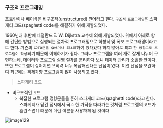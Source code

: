### 구조적 프로그래밍

포트란이나 베이식은 비구조적(unstructured) 언어라고 한다. `구조적 프로그래밍`은 스파게티 코드(spaghetti code)를 해결하기 위해 개발되었다.

1960년대 후반에 네덜란드 E. W. Dijkstra 교수에 의해 개발되었다. 위에서 아래로 향해 간단한 방법으로 실행되는 절차적 프로그래밍으로 하향식 및 폭포 프로그래밍이라고도 한다. 기존의 `GOTO문을 없애거나 최소화`하여 왔다갔다 하지 않아도 되고 `한 방향으로 프로그램이 작성`되기 때문에 이해하기가 쉽다. 그러나 프로그램을 여러 개로 잘게 나누어 구현하는데, 데이터와 프로그램 실행 절차를 분리하다 보니 데이터 관리가 소홀한 편이다. 또한 프로그램이 길어지면 오히려 너무 복잡해진다는 단점이 있다. 이런 단점을 보완하여 최근에는 객체지향 프로그램이 많이 사용되고 있다.

> 스파게티 코드

- 비구조적인 코드
    - 복잡한 프로그램 명령문들을 흔히 스파게티 코드(spaghetti code)라고 한다. 스파게티가 담긴 접시에서 국수 한 가닥을 따라가는 것처럼 프로그램의 코드가 혼란스럽기 때문에 이런 이름을 사용하게 된 것이다.

![image129](https://github.com/user-attachments/assets/12217c0b-5ddd-4740-a379-cf76ee7b6316)